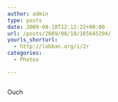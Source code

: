 ```yaml
---
author: admin
type: posts
date: 2009-08-18T12:12:22+00:00
url: /posts/2009/08/18/165645294/
yourls_shorturl:
  - http://lobban.org/i/2r
categories:
  - Photos

---
```

<div class="figure">
  <img src="https://lobban.org/wp-content/uploads/2011/06/LgxSRV7Q6qmr46biNLciHhWEo1_500.jpg" alt="" />
</div>

Ouch